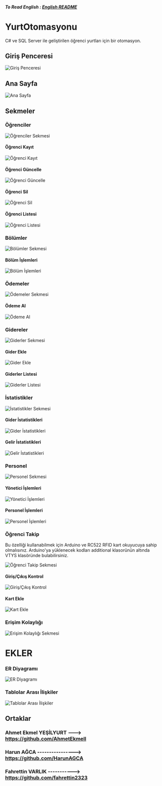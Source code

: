 ##### To Read English : [English README](/README.EN.md)

# YurtOtomasyonu 
C# ve SQL Server ile geliştirilen öğrenci yurtları için bir otomasyon.


## Giriş Penceresi
![Giriş Penceresi](Additional/Screenshots/0.PNG)

## Ana Sayfa
![Ana Sayfa](Additional/Screenshots/02.PNG)

## Sekmeler

### Öğrenciler
![Öğrenciler Sekmesi](Additional/Screenshots/03.PNG)
#### Öğrenci Kayıt
![Öğrenci Kayıt](Additional/Screenshots/11.PNG)
#### Öğrenci Güncelle
![Öğrenci Güncelle](Additional/Screenshots/12.PNG)
#### Öğrenci Sil
![Öğrenci Sil](Additional/Screenshots/13.PNG)
#### Öğrenci Listesi
![Öğrenci Listesi](Additional/Screenshots/14.PNG)

### Bölümler
![Bölümler Sekmesi](Additional/Screenshots/04.PNG)
#### Bölüm İşlemleri
![Bölüm İşlemleri](Additional/Screenshots/15.PNG)

### Ödemeler
![Ödemeler Sekmesi](Additional/Screenshots/05.PNG)
#### Ödeme Al
![Ödeme Al](Additional/Screenshots/16.PNG)

### Gidereler
![Giderler Sekmesi](Additional/Screenshots/06.PNG)
#### Gider Ekle
![Gider Ekle](Additional/Screenshots/17.PNG)
#### Giderler Listesi
![Giderler Listesi](Additional/Screenshots/18.PNG)

### İstatistikler
![İstatistikler Sekmesi](Additional/Screenshots/07.PNG)
#### Gider İstatistikleri
![Gider İstatistikleri](Additional/Screenshots/19.PNG)
#### Gelir İstatistikleri
![Gelir İstatistikleri](Additional/Screenshots/20.PNG)

### Personel
![Personel Sekmesi](Additional/Screenshots/08.PNG)
#### Yönetici İşlemleri
![Yönetici İşlemleri](Additional/Screenshots/21.PNG)
#### Personel İşlemleri
![Personel İşlemleri](Additional/Screenshots/22.PNG)

### Öğrenci Takip

Bu özelliği kullanabilmek için Arduino ve RC522 RFID kart okuyucuya sahip olmalısınız. 
Arduino'ya yüklenecek kodları additional klasorünün altında VTYS klasöründe bulabilirsiniz.

![Öğrenci Takip Sekmesi](Additional/Screenshots/09.PNG)
#### Giriş/Çıkış Kontrol
![Giriş/Çıkış Kontrol](Additional/Screenshots/23.PNG)
#### Kart Ekle
![Kart Ekle](Additional/Screenshots/24.PNG)

### Erişim Kolaylığı
![Erişim Kolaylığı Sekmesi](Additional/Screenshots/10.PNG)

# EKLER 

### ER Diyagramı 
![ER Diyagramı](Additional/ERDiagram.jpg) 
### Tablolar Arası İlişkiler 
![Tablolar Arası İlişkiler](Additional/TableRelationships.PNG)




## Ortaklar

### Ahmet Ekmel YEŞİLYURT ---> https://github.com/AhmetEkmell
### Harun AĞCA ----------------> https://github.com/HarunAGCA
### Fahrettin VARLIK -----------> https://github.com/fahrettin2323


